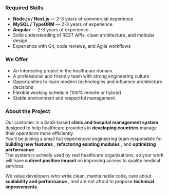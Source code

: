 ### **Required Skills**

  * **Node.js / Nest.js** — 2-3 years of commercial experience
  * **MySQL / TypeORM** — 2-3 years of experience
  * **Angular** — 2-3 years of experience
  * Solid understanding of REST APIs, clean architecture, and modular design
  * Experience with Git, code reviews, and Agile workflows

### **We Offer**

  * An interesting project in the healthcare domain
  * A professional and friendly team with strong engineering culture
  * Opportunities to learn modern technologies and influence architecture decisions
  * Flexible working schedule (100% remote or hybrid)
  * Stable environment and respectful management

### **About the Project**

Our customer is a SaaS-based **clinic and hospital management system**
designed to help healthcare providers in **developing countries** manage their
operations more efficiently.  
You’ll be joining a small but experienced engineering team responsible for
**building new features** , **refactoring existing modules** , and
**optimizing performance**.  
The system is actively used by real healthcare organizations, so your work
will have **a direct positive impact** on improving access to quality medical
services.

We value developers who write clean, maintainable code, care about
**scalability and performance** , and are not afraid to propose **technical
improvements**.